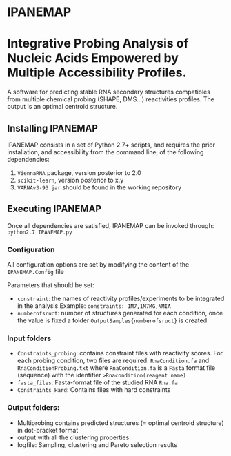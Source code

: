 # IPANEMAP
# Integrative Probing Analysis of Nucleic Acids Empowered by Multiple Accessibility Profiles.

A software for predicting stable RNA secondary structures compatibles from multiple chemical probing (SHAPE, DMS...)  reactivities profiles.
The output is an optimal centroid structure.

## Installing IPANEMAP

IPANEMAP consists in a set of Python 2.7+ scripts, and requires the prior installation, and accessibility from the command line, of the following dependencies:
1. `ViennaRNA` package, version posterior to 2.0
2. `scikit-learn`, version posterior to x.y
3. `VARNAv3-93.jar` should be found in the working repository

## Executing IPANEMAP

Once all dependencies are satisfied, IPANEMAP can be invoked through: 
  `python2.7 IPANEMAP.py`

### Configuration
All configuration options are set by modifying the content of the `IPANEMAP.Config` file

Parameters that should be set:
 - `constraint`: the names of reactivity profiles/experiments to be integrated in the analysis
 Example: `constraints: 1M7,1M7MG,NMIA`
 - `numberofsruct`: number of structures generated for each condition, once the value is fixed a folder `OutputSamples{numberofsruct}` is created

### Input folders
 - `Constraints_probing`: contains constraint files with reactivity scores. For each probing condition, two files are required: `RnaCondition.fa` and `RnaConditionProbing.txt` where `RnaCondition.fa` is a `Fasta` format file (sequence) with the identifier `>Rnacondition(reagent name)`
 - `fasta_files`: Fasta-format file of the studied RNA `Rna.fa`
 - `Constraints_Hard`: Contains files with hard constraints

### Output folders:

 - Multiprobing contains predicted structures (= optimal centroid structure) in dot-bracket format
 - output with all the clustering properties
 - logfile: Sampling, clustering and Pareto selection results

